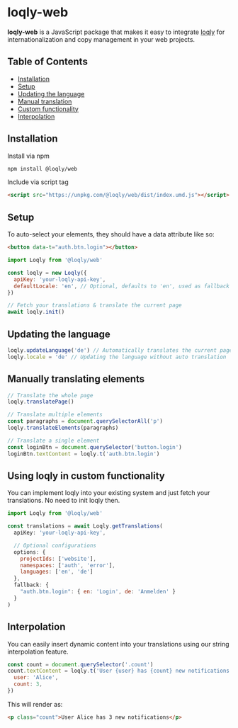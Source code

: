 # loqly-web

**loqly-web** is a JavaScript package that makes it easy to integrate [loqly](https://loqly.dev) for internationalization and copy management in your web projects.

## Table of Contents

- [Installation](#installation)
- [Setup](#setup)
- [Updating the language](#updating-the-language)
- [Manual translation](#manually-translating-elements)
- [Custom functionality](#using-loqly-in-custom-functionality)
- [Interpolation](#interpolation)

## Installation

Install via npm

```bash
npm install @loqly/web
```

Include via script tag

```html
<script src="https://unpkg.com/@loqly/web/dist/index.umd.js"></script>
```

## Setup

To auto-select your elements, they should have a data attribute like so:

```html
<button data-t="auth.btn.login"></button>
```

```js
import Loqly from '@loqly/web'

const loqly = new Loqly({
  apiKey: 'your-loqly-api-key',
  defaultLocale: 'en', // Optional, defaults to 'en', used as fallback language
})

// Fetch your translations & translate the current page
await loqly.init()
```

## Updating the language

```js
loqly.updateLanguage('de') // Automatically translates the current page
loqly.locale = 'de' // Updating the language without auto translation
```

## Manually translating elements

```js
// Translate the whole page
loqly.translatePage()

// Translate multiple elements
const paragraphs = document.querySelectorAll('p')
loqly.translateElements(paragraphs)

// Translate a single element
const loginBtn = document.querySelector('button.login')
loginBtn.textContent = loqly.t('auth.btn.login')
```

## Using loqly in custom functionality

You can implement loqly into your existing system and just fetch your translations. No need to init loqly then.

```js
import Loqly from '@loqly/web'

const translations = await Loqly.getTranslations(
  apiKey: 'your-loqly-api-key',

  // Optional configurations
  options: {
    projectIds: ['website'],
    namespaces: ['auth', 'error'],
    languages: ['en', 'de']
  },
  fallback: {
    "auth.btn.login": { en: 'Login', de: 'Anmelden' }
  }
)
```

## Interpolation

You can easily insert dynamic content into your translations using our string interpolation feature.

```js
const count = document.querySelector('.count')
count.textContent = loqly.t('User {user} has {count} new notifications', {
  user: 'Alice',
  count: 3,
})
```

This will render as:

```html
<p class="count">User Alice has 3 new notifications</p>
```
